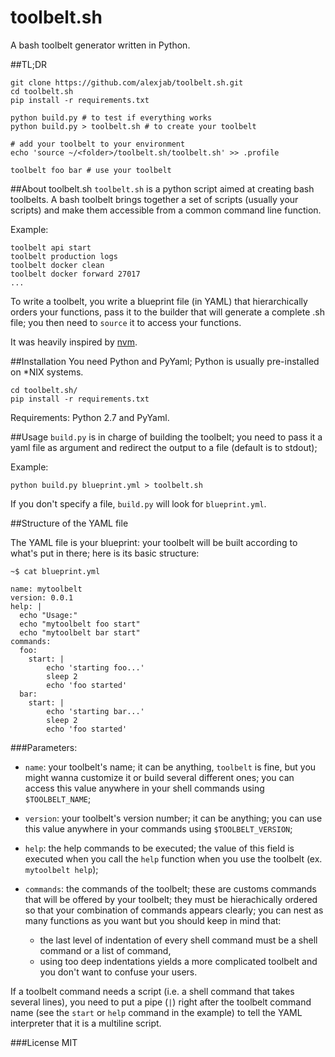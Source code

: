toolbelt.sh
================

A bash toolbelt generator written in Python.

##TL;DR
```
git clone https://github.com/alexjab/toolbelt.sh.git
cd toolbelt.sh
pip install -r requirements.txt

python build.py # to test if everything works
python build.py > toolbelt.sh # to create your toolbelt

# add your toolbelt to your environment
echo 'source ~/<folder>/toolbelt.sh/toolbelt.sh' >> .profile

toolbelt foo bar # use your toolbelt
```

##About toolbelt.sh
`toolbelt.sh` is a python script aimed at creating bash toolbelts. A bash toolbelt brings together a set of scripts (usually your scripts) and make them accessible from a common command line function.

Example:

```
toolbelt api start
toolbelt production logs
toolbelt docker clean
toolbelt docker forward 27017
...
```

To write a toolbelt, you write a blueprint file (in YAML) that hierarchically orders your functions, pass it to the builder that will generate a complete .sh file; you then need to `source` it to access your functions.

It was heavily inspired by [nvm](https://github.com/creationix/nvm).

##Installation
You need Python and PyYaml; Python is usually pre-installed on *NIX systems.

```
cd toolbelt.sh/
pip install -r requirements.txt
```

Requirements: Python 2.7 and PyYaml.

##Usage
`build.py` is in charge of building the toolbelt; you need to pass it a yaml file as argument and redirect the output to a file (default is to stdout);

Example:

```
python build.py blueprint.yml > toolbelt.sh
```

If you don't specify a file, `build.py` will look for `blueprint.yml`.

##Structure of the YAML file

The YAML file is your blueprint: your toolbelt will be built according to what's put in there; here is its basic structure:

```
~$ cat blueprint.yml

name: mytoolbelt
version: 0.0.1
help: |
  echo "Usage:"
  echo "mytoolbelt foo start"
  echo "mytoolbelt bar start"
commands:
  foo:
	start: |
		echo 'starting foo...'
		sleep 2
		echo 'foo started'
  bar:
  	start: |
  		echo 'starting bar...'
  		sleep 2
  		echo 'foo started'

```
###Parameters:

 - `name`: your toolbelt's name; it can be anything, `toolbelt` is fine, but you might wanna customize it or build several different ones; you can access this value anywhere in your shell commands using `$TOOLBELT_NAME`;


 - `version`: your toolbelt's version number; it can be anything; you can use this value anywhere in your commands using `$TOOLBELT_VERSION`;


 - `help`: the help commands to be executed; the value of this field is executed when you call the `help` function when you use the toolbelt (ex. `mytoolbelt help`);


 - `commands`: the commands of the toolbelt; these are customs commands that will be offered by your toolbelt; they must be hierachically ordered so that your combination of commands appears clearly; you can nest as many functions as you want but you should keep in mind that:
 	- the last level of indentation of every shell command must be a shell command or a list of command,
 	- using too deep indentations yields a more complicated toolbelt and you don't want to confuse your users.


If a toolbelt command needs a script (i.e. a shell command that takes several lines), you need to put a pipe (`|`) right after the toolbelt command name (see the `start` or `help` command in the example) to tell the YAML interpreter that it is a multiline script.

###License
MIT

